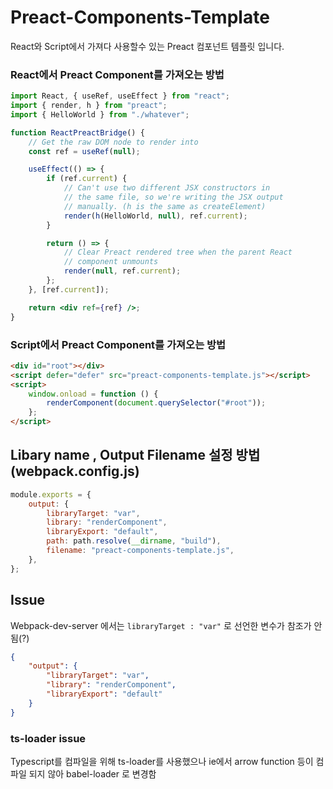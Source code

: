 # Preact-Components-Template

React와 Script에서 가져다 사용할수 있는 Preact 컴포넌트 템플릿 입니다.

### React에서 Preact Component를 가져오는 방법

```jsx
import React, { useRef, useEffect } from "react";
import { render, h } from "preact";
import { HelloWorld } from "./whatever";

function ReactPreactBridge() {
    // Get the raw DOM node to render into
    const ref = useRef(null);

    useEffect(() => {
        if (ref.current) {
            // Can't use two different JSX constructors in
            // the same file, so we're writing the JSX output
            // manually. (h is the same as createElement)
            render(h(HelloWorld, null), ref.current);
        }

        return () => {
            // Clear Preact rendered tree when the parent React
            // component unmounts
            render(null, ref.current);
        };
    }, [ref.current]);

    return <div ref={ref} />;
}
```

### Script에서 Preact Component를 가져오는 방법

```html
<div id="root"></div>
<script defer="defer" src="preact-components-template.js"></script>
<script>
    window.onload = function () {
        renderComponent(document.querySelector("#root"));
    };
</script>
```

## Libary name , Output Filename 설정 방법 (webpack.config.js)

```js
module.exports = {
    output: {
        libraryTarget: "var",
        library: "renderComponent",
        libraryExport: "default",
        path: path.resolve(__dirname, "build"),
        filename: "preact-components-template.js",
    },
};
```

## Issue

Webpack-dev-server 에서는 `libraryTarget : "var"` 로 선언한 변수가 참조가 안됨(?)

```json
{
    "output": {
        "libraryTarget": "var",
        "library": "renderComponent",
        "libraryExport": "default"
    }
}
```

### ts-loader issue

Typescript를 컴파일을 위해 ts-loader를 사용했으나 ie에서 arrow function 등이 컴파일 되지 않아 babel-loader 로 변경함
